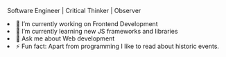 Software Engineer | Critical Thinker | Observer
<li>🔭 I’m currently working on Frontend Development </li>
<li>🌱 I’m currently learning new JS frameworks and libraries</li>
<li>💬 Ask me about Web development</li>
<li>⚡ Fun fact: Apart from programming I like to read about historic events.</li>

<!---
Mohsin-dotcom/Mohsin-dotcom is a ✨ special ✨ repository because its `README.md` (this file) appears on your GitHub profile.
You can click the Preview link to take a look at your changes.
--->
